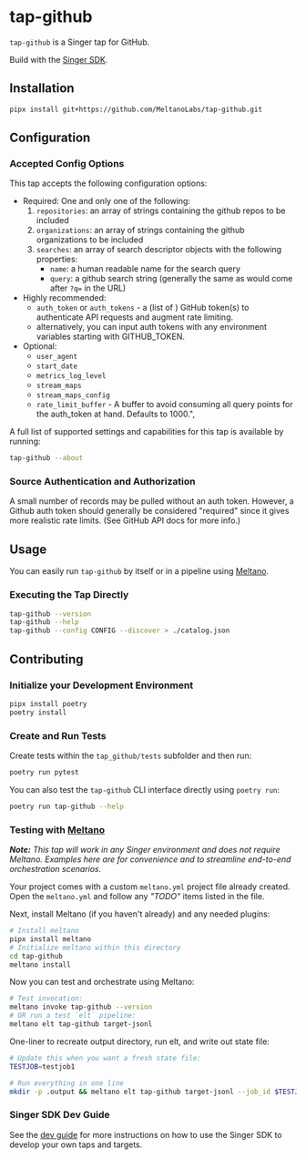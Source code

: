 # tap-github

`tap-github` is a Singer tap for GitHub.

Build with the [Singer SDK](https://gitlab.com/meltano/singer-sdk).

## Installation

```bash
pipx install git+https://github.com/MeltanoLabs/tap-github.git
```

## Configuration

### Accepted Config Options

This tap accepts the following configuration options:

- Required: One and only one of the following:
    1. `repositories`: an array of strings containing the github repos to be included
    2. `organizations`: an array of strings containing the github organizations to be included
    3. `searches`: an array of search descriptor objects with the following properties:
        - `name`: a human readable name for the search query
        - `query`: a github search string (generally the same as would come after `?q=` in the URL)
- Highly recommended:
  - `auth_token` or `auth_tokens` - a (list of ) GitHub token(s) to authenticate API requests and augment rate limiting.
  - alternatively, you can input auth tokens with any environment variables starting with GITHUB_TOKEN.
- Optional:
  - `user_agent`
  - `start_date`
  - `metrics_log_level`
  - `stream_maps`
  - `stream_maps_config`
  - `rate_limit_buffer` - A buffer to avoid consuming all query points for the auth_token at hand. Defaults to 1000.",

A full list of supported settings and capabilities for this
tap is available by running:

```bash
tap-github --about
```

### Source Authentication and Authorization

A small number of records may be pulled without an auth token. However, a Github auth token should generally be considered "required" since it gives more realistic rate limits. (See GitHub API docs for more info.)

## Usage

You can easily run `tap-github` by itself or in a pipeline using [Meltano](www.meltano.com).

### Executing the Tap Directly

```bash
tap-github --version
tap-github --help
tap-github --config CONFIG --discover > ./catalog.json
```

## Contributing

### Initialize your Development Environment

```bash
pipx install poetry
poetry install
```

### Create and Run Tests

Create tests within the `tap_github/tests` subfolder and
then run:

```bash
poetry run pytest
```

You can also test the `tap-github` CLI interface directly using `poetry run`:

```bash
poetry run tap-github --help
```

### Testing with [Meltano](meltano.com)

_**Note:** This tap will work in any Singer environment and does not require Meltano.
Examples here are for convenience and to streamline end-to-end orchestration scenarios._

Your project comes with a custom `meltano.yml` project file already created. Open the `meltano.yml` and follow any _"TODO"_ items listed in
the file.

Next, install Meltano (if you haven't already) and any needed plugins:

```bash
# Install meltano
pipx install meltano
# Initialize meltano within this directory
cd tap-github
meltano install
```

Now you can test and orchestrate using Meltano:

```bash
# Test invocation:
meltano invoke tap-github --version
# OR run a test `elt` pipeline:
meltano elt tap-github target-jsonl
```

One-liner to recreate output directory, run elt, and write out state file:

```bash
# Update this when you want a fresh state file:
TESTJOB=testjob1

# Run everything in one line
mkdir -p .output && meltano elt tap-github target-jsonl --job_id $TESTJOB && meltano elt tap-github target-jsonl --job_id $TESTJOB --dump=state > .output/state.json
```

### Singer SDK Dev Guide

See the [dev guide](../../docs/dev_guide.md) for more instructions on how to use the Singer SDK to
develop your own taps and targets.
